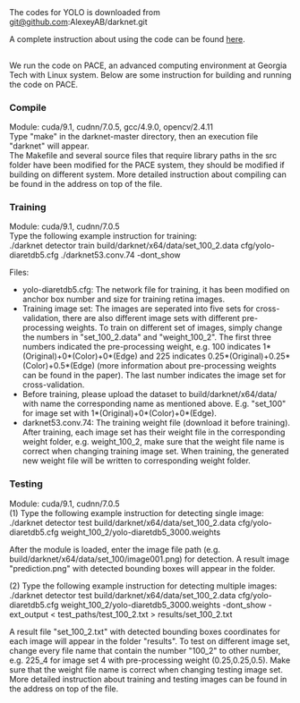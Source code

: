 ##
The codes for YOLO is downloaded from git@github.com:AlexeyAB/darknet.git

A complete instruction about using the code can be found [here](https://github.com/AlexeyAB/darknet).

##
We run the code on PACE, an advanced computing environment at Georgia Tech with Linux system.
Below are some instruction for building and running the code on PACE.

### Compile
Module: cuda/9.1, cudnn/7.0.5, gcc/4.9.0, opencv/2.4.11   
Type "make" in the darknet-master directory, then an execution file "darknet" will appear.   
The Makefile and several source files that require library paths in the src folder have been modified for the PACE system, they should be modified if building on different system. More detailed instruction about compiling can be found in the address on top of the file.

### Training
Module: cuda/9.1, cudnn/7.0.5   
Type the following example instruction for training:   
./darknet detector train build/darknet/x64/data/set_100_2.data cfg/yolo-diaretdb5.cfg ./darknet53.conv.74 -dont_show

Files:
- yolo-diaretdb5.cfg: The network file for training, it has been modified on anchor box number and size for training retina images.
- Training image set: The images are seperated into five sets for cross-validation, there are also different image sets with different pre-processing weights. To train on different set of images, simply change the numbers in "set_100_2.data" and "weight_100_2". The first three numbers indicated the pre-processing weight, e.g. 100 indicates 1*(Original)+0*(Color)+0*(Edge) and 225 indicates 0.25*(Original)+0.25*(Color)+0.5*(Edge) (more information about pre-processing weights can be found in the paper). The last number indicates the image set for cross-validation.
- Before training, please upload the dataset to build/darknet/x64/data/ with name the corresponding name as mentioned above. E.g. "set_100" for image set with 1*(Original)+0*(Color)+0*(Edge).
- darknet53.conv.74: The training weight file (download it before training). After training, each image set has their weight file in the corresponding weight folder, e.g. weight_100_2, make sure that the weight file name is correct when changing training image set. When training, the generated new weight file will be written to corresponding weight folder.

### Testing
Module: cuda/9.1, cudnn/7.0.5   
(1) Type the following example instruction for detecting single image:   
./darknet detector test build/darknet/x64/data/set_100_2.data cfg/yolo-diaretdb5.cfg weight_100_2/yolo-diaretdb5_3000.weights   

After the module is loaded, enter the image file path (e.g. build/darknet/x64/data/set_100/image001.png) for detection. A result image "prediction.png" with detected bounding boxes will appear in the folder.   

(2) Type the following example instruction for detecting multiple images:   
./darknet detector test build/darknet/x64/data/set_100_2.data cfg/yolo-diaretdb5.cfg weight_100_2/yolo-diaretdb5_3000.weights -dont_show -ext_output < test_paths/test_100_2.txt > results/set_100_2.txt   

A result file "set_100_2.txt" with detected bounding boxes coordinates for each image will appear in the folder "results". To test on different image set, change every file name that contain the number "100_2" to other number, e.g. 225_4 for image set 4 with pre-processing weight (0.25,0.25,0.5). Make sure that the weight file name is correct when changing testing image set.
More detailed instruction about training and testing images can be found in the address on top of the file.
